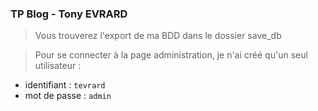 ### TP Blog - Tony EVRARD

>Vous trouverez l'export de ma BDD dans le dossier save_db

>Pour se connecter à la page administration, je n'ai créé qu'un seul utilisateur :
 - identifiant : ``tevrard``
 - mot de passe : ``admin``

